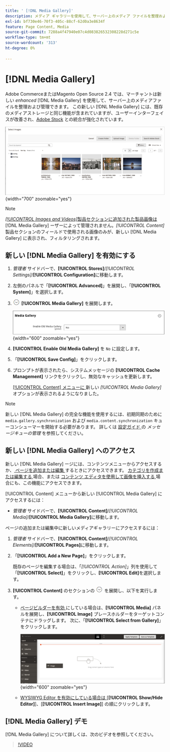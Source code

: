 ```yaml
---
title: ' [!DNL Media Gallery]'
description: メディア ギャラリーを使用して、サーバー上のメディア ファイルを整理および管理します。
exl-id: bf730e46-70f3-405c-88cf-62d0a3e8634f
feature: Page Content, Media
source-git-commit: 7288a4f47940e07c4d083826532308228d271c5e
workflow-type: tm+mt
source-wordcount: '313'
ht-degree: 0%

---
```


# [!DNL Media Gallery]

Adobe CommerceまたはMagento Open Source 2.4 では、マーチャントは新しい _enhanced_ [!DNL Media Gallery] を使用して、サーバー上のメディアファイルを整理および管理できます。 この新しい [!DNL Media Gallery] には、既存のメディアストレージと同じ機能が含まれていますが、ユーザーインターフェイスが改善され、[Adobe Stock][adobe-stock] との統合が強化されています。

![ メディアギャラリーグリッドに表示される画像 ](./assets/media-gallery-grid.png){width="700" zoomable="yes"}

>[!NOTE]
>
>[_[!UICONTROL Images and Videos]_&#x200B;製品セクションに追加された製品画像は ](../catalog/product-image.md#upload-an-image) [!DNL Media Gallery] ーザーによって管理されません。_[!UICONTROL Content]_ 製品セクションのフィールドで使用される画像のみが、新しい [!DNL Media Gallery] に表示され、フィルタリングされます。

## 新しい [!DNL Media Gallery] を有効にする

1. _管理者_ サイドバーで、**[!UICONTROL Stores]**/_[!UICONTROL Settings]_/**[!UICONTROL Configuration]**&#x200B;に移動します。

1. 左側のパネルで「**[!UICONTROL Advanced]**」を展開し、「**[!UICONTROL System]**」を選択します。

1. ![ 展開セレクター ](../assets/icon-display-expand.png) **[!UICONTROL Media Gallery]** を展開します。

   ![ 詳細設定 – [!DNL Media Gallery]](./assets/system-media-gallery.png){width="600" zoomable="yes"}

1. **[!UICONTROL Enable Old Media Gallery]** を `No` に設定します。

1. 「**[!UICONTROL Save Config]**」をクリックします。

1. プロンプトが表示されたら、システムメッセージの **[!UICONTROL Cache Management]** リンクをクリックし、無効なキャッシュを更新します。

   [[!UICONTROL Content] メニューに ](/help/content-design/content-menu.md) 新しい _[!UICONTROL Media Gallery]_&#x200B;オプションが表示されるようになりました。

>[!NOTE]
>
>新しい [!DNL Media Gallery] の完全な機能を使用するには、初期同期のために `media.gallery.synchronization` および `media.content.synchronization` キューコンシューマーを開始する必要があります。 詳しくは [ 設定ガイド ](https://experienceleague.adobe.com/docs/commerce-operations/configuration-guide/message-queues/manage-message-queues.html?lang=ja) の _メッセージキューの管理_ を参照してください。

## 新しい [!DNL Media Gallery] へのアクセス

新しい [!DNL Media Gallery] ージには、コンテンツメニューからアクセスするか、[ ページを追加または編集 ](/help/content-design/page-add.md) するときにアクセスできます。 [ カテゴリを作成または編集する ](/help/catalog/category-create.md) 場合、または [ コンテンツ エディタを使用して画像を挿入する ](/help/content-design/editor-insert-image.md) 場合にも、この機能にアクセスできます。

[!UICONTROL Content] メニューから新しい [!UICONTROL Media Gallery] にアクセスするには：

- _管理者_ サイドバーで、**[!UICONTROL Content]**/_[!UICONTROL Media]_/**[!UICONTROL Media Gallery]**&#x200B;に移動します。

ページの追加または編集中に新しいメディアギャラリーにアクセスするには：

1. _管理者_ サイドバーで、**[!UICONTROL Content]**/_[!UICONTROL Elements]_/**[!UICONTROL Pages]**&#x200B;に移動します。

1. 「**[!UICONTROL Add a New Page]**」をクリックします。

   既存のページを編集する場合は、「_[!UICONTROL Action]_」列を使用して「**[!UICONTROL Select]**」をクリックし、**[!UICONTROL Edit]**&#x200B;を選択します。

1. **[!UICONTROL Content]** のセクションの ![ 展開セレクター ](../assets/icon-display-expand.png) を展開し、以下を実行します。

   - [ ページビルダーを有効 ](../page-builder/setup.md) にしている場合は、**[!UICONTROL Media]** パネルを展開し、**[!UICONTROL Image]** プレースホルダーをターゲットコンテナにドラッグします。 次に、「**[!UICONTROL Select from Gallery]**」をクリックします。

     ![ 画像をステージにドラッグ ](./assets/pb-media-image-drag.png){width="600" zoomable="yes"}

   - [WYSIWYG Editor を有効にしている場合は ](/help/content-design/editor.md) [**[!UICONTROL Show/Hide Editor]**]、[**[!UICONTROL Insert Image]**] の順にクリックします。

## [!DNL Media Gallery] デモ

[!DNL Media Gallery] について詳しくは、次のビデオを参照してください。

>[!VIDEO](https://video.tv.adobe.com/v/3411046?quality=12&learn=on&captions=jpn)

[adobe-stock]: https://stock.adobe.com

